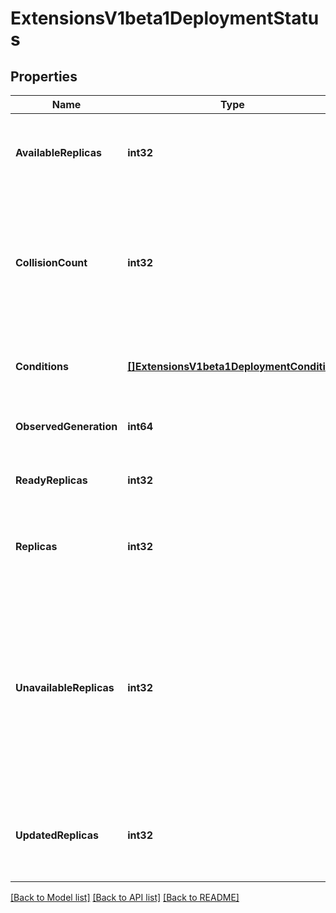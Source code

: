 # ExtensionsV1beta1DeploymentStatus

## Properties
Name | Type | Description | Notes
------------ | ------------- | ------------- | -------------
**AvailableReplicas** | **int32** | Total number of available pods (ready for at least minReadySeconds) targeted by this deployment. | [optional] 
**CollisionCount** | **int32** | Count of hash collisions for the Deployment. The Deployment controller uses this field as a collision avoidance mechanism when it needs to create the name for the newest ReplicaSet. | [optional] 
**Conditions** | [**[]ExtensionsV1beta1DeploymentCondition**](extensions.v1beta1.DeploymentCondition.md) | Represents the latest available observations of a deployment&#39;s current state. | [optional] 
**ObservedGeneration** | **int64** | The generation observed by the deployment controller. | [optional] 
**ReadyReplicas** | **int32** | Total number of ready pods targeted by this deployment. | [optional] 
**Replicas** | **int32** | Total number of non-terminated pods targeted by this deployment (their labels match the selector). | [optional] 
**UnavailableReplicas** | **int32** | Total number of unavailable pods targeted by this deployment. This is the total number of pods that are still required for the deployment to have 100% available capacity. They may either be pods that are running but not yet available or pods that still have not been created. | [optional] 
**UpdatedReplicas** | **int32** | Total number of non-terminated pods targeted by this deployment that have the desired template spec. | [optional] 

[[Back to Model list]](../README.md#documentation-for-models) [[Back to API list]](../README.md#documentation-for-api-endpoints) [[Back to README]](../README.md)



